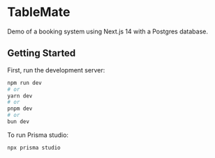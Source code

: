 # TableMate

Demo of a booking system using Next.js 14 with a Postgres database.

## Getting Started

First, run the development server:

```bash
npm run dev
# or
yarn dev
# or
pnpm dev
# or
bun dev
```

To run Prisma studio:

```bash
npx prisma studio
```
